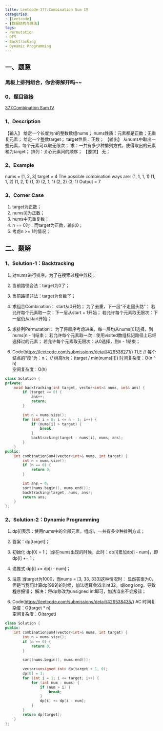```yaml
---
title: Leetcode-377.Combination Sum IV
categories: 
- [Leetcode]
- [数据结构与算法]
tags: 
- Permutation
- DFS
- Backtracking
- Dynamic Programming
---
```


## 一、题意

### 黑板上排列组合，你舍得解开吗~~

### 0、题目链接
[377.Combination Sum IV](https://leetcode.com/problems/combination-sum-iv/)

### 1、Description
【输入】
给定一个长度为n的整数数组nums；
nums性质：元素都是正数；无重复元素；
给定一个整数target；
target性质：正数；
【输出】
从nums中取出一些元素，每个元素可以取无限次；
求：一共有多少种排列方式，使得取出的元素和为target；
排列：关心元素间的顺序；
【要求】
无；

### 2、Example
nums = [1, 2, 3]
target = 4
The possible combination ways are:
(1, 1, 1, 1)
(1, 1, 2)
(1, 2, 1)
(1, 3)
(2, 1, 1)
(2, 2)
(3, 1)
Output = 7

<!-- more -->

### 3、Corner Case
1. target为正数；
2. nums[i]为正数；
3. nums中无重复数；
4. n == 0时：而target为正数，输出0；
5. 考虑n >= 1的情况；

## 二、题解

### 1、Solution-1：Backtracking
1. 对nums进行排序，为了在搜索过程中剪枝；

2. 当前路径合法：target为0了；

3. 当前路径非法：target为负数了；

4. 求组合Combination：
start从0开始；
为了去重，下一层“不走回头路”：
若允许每个元素取一次：下一层从start + 1开始；
若允许每个元素取无限次：下一层仍从start开始；

5. 求排列Permutation：
为了将顺序考虑进来，每一层均从nums[0]选择，到nums[n - 1]结束；
若允许每个元素取一次：使用visited数组标记路径上已经选择过的元素；
若允许每个元素取无限次：从0选择，到n - 1结束；

6. Code(https://leetcode.com/submissions/detail/429538271/)
TLE
// 每个结点的“度”为：n；
// 树高h为：(target / min(nums[i]))
时间复杂度：O(n ^ h)  
空间复杂度：O(h)
```C++
class Solution {
private:
    void backtracking(int target, vector<int>& nums, int& ans) {
        if (target == 0) {
            ans++;
            return;
        }
        
        int n = nums.size();
        for (int i = 0; i <= n - 1; i++) {
            if (nums[i] > target) {
                break;
            }
            backtracking(target - nums[i], nums, ans);
        }
    }
public:
    int combinationSum4(vector<int>& nums, int target) {
        int n = nums.size();
        if (n == 0) {
            return 0;
        }
        
        int ans = 0;
        sort(nums.begin(), nums.end());
        backtracking(target, nums, ans);
        return ans;
    }
};
```

### 2、Solution-2：Dynamic Programming
1. dp[i]表示：使用nums中的全部元素，组成i，一共有多少种排列方式；

2. 答案：dp[target]；

3. 初始化
dp[0] = 1；
当i在nums出现的时候，此时：dp[i]累加dp[i - num]，即dp[i] += 1；

4. 递推式
dp[i] += dp[i - num]；

5. 注意
当target为1000，而nums = [3, 33, 333]这种情况时：
显然答案为0，但是当我们计算dp[999]的时候，加法运算会溢出int32，或long long，导致程序报错；
解决：将dp修改为unsigned int即可，加法溢出不会报错；

6. Code(https://leetcode.com/submissions/detail/429538435/)
AC
时间复杂度：O(target * n)  
空间复杂度：O(target)
```C++
class Solution {
public:
    int combinationSum4(vector<int>& nums, int target) {       
        int n = nums.size();
        if (n == 0) {
            return 0;
        }
        
        sort(nums.begin(), nums.end());
        
        vector<unsigned int> dp(target + 1, 0);
        dp[0] = 1;
        for (int i = 1; i <= target; i++) {
            for (int num : nums) {
                if (num > i) {
                    break;
                }
                dp[i] += dp[i - num];
            }
        }
        return dp[target];
    }
};
```